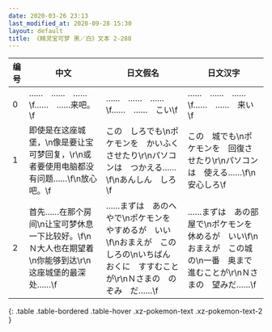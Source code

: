 ```yaml
---
date: 2020-03-26 23:13
last_modified_at: 2020-09-28 15:30
layout: default
title: 《精灵宝可梦 黑／白》文本 2-288
---
```

| 编号 | 中文 | 日文假名 | 日文汉字 |
| ---- | ---- | ---- | --- |
| 0 | ……　……　……\f……　……来吧。\f | ……　……　……\f……　……　こい\f | ……　……　……\f……　……　来い\f |
| 1 | 即使是在这座城堡，\n像是要让宝可梦回复，\r\n或者要使用电脑都没有问题……\f\n放心吧。\f | この　しろでも\nポケモンを　かいふく　させたり\r\nパソコンは　つかえる……\f\nあんしん　しろ\f | この　城でも\nポケモンを　回復させたり\r\nパソコンは　使える……\f\n安心しろ\f |
| 2 | 首先……在那个房间\n让宝可梦休息一下比较好。\f\nＮ大人也在期望着\n你能够到达\r\n这座城堡的最深处……\f | ……まずは　あのへやで\nポケモンを　やすめるが　いい\f\nおまえが　この　しろの\nいちばん　おくに　すすむことが\r\nＮさまの　のぞみ　だ……\f | ……まずは　あの部屋で\nポケモンを　休めるが　いい\f\nおまえが　この城の\n一番　奥まで　進むことが\r\nＮさまの　望みだ……\f |
{: .table .table-bordered .table-hover .xz-pokemon-text .xz-pokemon-text-2 }